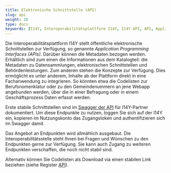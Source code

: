 ```yaml
---
title: Elektronische Schnittstelle (API)
slug: api
weight: 20
type: docs
keywords: [I14Y, Interoperabilitätsplattform I14Y, I14Y-API, API, Application Programming Interface, elektronische Schnittstelle, Automatisierung]
---
```


Die Interoperabilitätsplattform I14Y stellt öffentliche elektronische Schnittstellen zur Verfügung, so genannte _Application Programming Interfaces (APIs)_. Darüber können die Metadaten bezogen werden. Erhältlich sind zum einen die Informationen aus dem Katalogteil: die Metadaten zu Datensammlungen, elektronischen Schnittstellen und Behördenleistungen. Zum anderen stehen die Konzepte zur Verfügung. Dies ermöglicht es unter anderem, Inhalte ab der Plattform direkt in eine Fachanwendung zu integrieren. So könnten etwa die Codelisten zur Berufsnomenklatur oder zu den Gemeindenummern an jene Webapp angebunden werden, über die in einer Befragung oder in einem Geschäftsprozess Daten erfasst werden.

Erste stabile Schnittstellen sind im [Swagger der API](https://input.i14y.admin.ch/console/partner/v1/index.html) für I14Y-Partner dokumentiert. Um diese Endpunkte zu nutzen, loggen Sie sich auf der I14Y ein, kopieren im Nutzungskonto das Zugangstoken und authentifizieren sich im Swagger damit. 

Das Angebot an Endpunkten wird allmählich ausgebaut. Die Interoperabilitätsstelle steht Ihnen bei Fragen und Wünschen zu den Endpunkten gerne zur Verfügung. Sie kann auch Zugang zu weiteren Endpunkten verschaffen, die noch nicht stabil sind. 

Alternativ können Sie Codelisten als Download via einen stabilen Link beziehen (siehe Register [API](/handbook/de/metadaten_abrufen/gui#anzeigen-der-metadaten)). 


<!-- Nutzungseinschränkungen ergänzen gemäss dem Vertrag. 
Die Nutzung der APIs kann zum Zweck der Lastüberprüfung protokolliert werden. Die Anzahl der Transaktionen pro Nutzende oder Organisation kann jederzeit limitiert werden, um die Sys-temstabilität zu gewährleisten und um die Gleichbehandlung aller Nutzenden sicherzustellen. Die Anzahl der Zugriffe auf die elektronische Schnittstelle ist auf die im Handbuch definierte Zahl beschränken. Falls absehbar wird, dass Limiten überschritten werden, muss der I14Y-Partner vorgängig Kontakt mit der Interoperabilitätsstelle aufnehmen. Beim Anbinden einer API der Interoperabilitätsplattform an eine Fachapplikation wird die Nutzung eines Zwischenspei-chers (Cache) dringend empfohlen. Automatisierte, umfangreiche Importe sind mit der In-teroperabilitätsstelle abzusprechen. -->